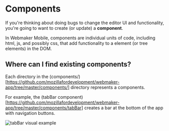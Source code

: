 # Components

If you're thinking about doing bugs to change the editor UI and functionality, you're going to want to create (or update) a **component**.

In Webmaker Mobile, components are individual units of code, including html, js, and possibly css, that add functionality to a element (or tree elements) in the DOM.

## Where can I find existing components?

Each directory in the (components/)[https://github.com/mozillafordevelopment/webmaker-app/tree/master/components/] directory represents a components.

For example, the (tabBar component)[https://github.com/mozillafordevelopment/webmaker-app/tree/master/components/tabBar] creates a bar at the bottom of the app with navigation buttons.

![tabBar visual example](https://k88hudson-screenshots.s3.amazonaws.com/screen-shots/k88mac@2x_2014-10-08_at_4.36.06_PM.png)

